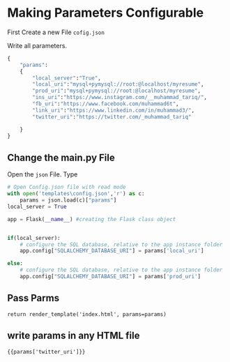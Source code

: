 # Making Parameters Configurable

First Create a new File ```cofig.json```

Write all parameters.

```python
{
    "params":
    {
        "local_server":"True",
        "local_uri":"mysql+pymysql://root:@localhost/myresume",
        "prod_uri":"mysql+pymysql://root:@localhost/myresume",
        "ins_uri":"https://www.instagram.com/__muhammad_tariq/",
        "fb_uri":"https://www.facebook.com/muhammad6t",
        "link_uri":"https://www.linkedin.com/in/muhammad3/",
        "twitter_uri":"https://twitter.com/_muhammad_tariq"

    }
}
```


## Change the main.py File
Open the ```json``` File. Type

```python
# Open Config.json file with read mode
with open('templates\config.json','r') as c:
    params = json.load(c)["params"]
local_server = True

app = Flask(__name__) #creating the Flask class object   


if(local_server):
    # configure the SQL database, relative to the app instance folder
    app.config["SQLALCHEMY_DATABASE_URI"] = params['local_uri']

else:
    # configure the SQL database, relative to the app instance folder
    app.config["SQLALCHEMY_DATABASE_URI"] = params['prod_uri']
```

## Pass Parms
```
return render_template('index.html', params=params)
```
## write params in any HTML file
```
{{params['twitter_uri']}}
```
